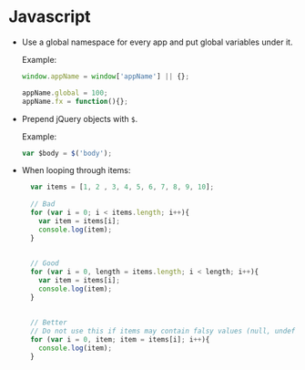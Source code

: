 # Javascript

* Use a global namespace for every app and put global variables under it.

  Example:
  ```javascript
  window.appName = window['appName'] || {};
  
  appName.global = 100;
  appName.fx = function(){};
  ```

* Prepend jQuery objects with `$`.
  
  Example:
  ```js
  var $body = $('body');
  ```

* When looping through items:

  ```js
    var items = [1, 2 , 3, 4, 5, 6, 7, 8, 9, 10];
    
    // Bad
    for (var i = 0; i < items.length; i++){
      var item = items[i];
      console.log(item);
    }
    
    
    // Good
    for (var i = 0, length = items.length; i < length; i++){
      var item = items[i];
      console.log(item);
    }
    
    
    // Better
    // Do not use this if items may contain falsy values (null, undefined, '', 0, false)
    for (var i = 0, item; item = items[i]; i++){
      console.log(item);
    }
  ```
